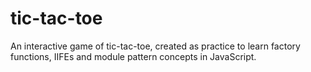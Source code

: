 # tic-tac-toe
An interactive game of tic-tac-toe, created as practice to learn factory functions, IIFEs and module pattern concepts in JavaScript.
